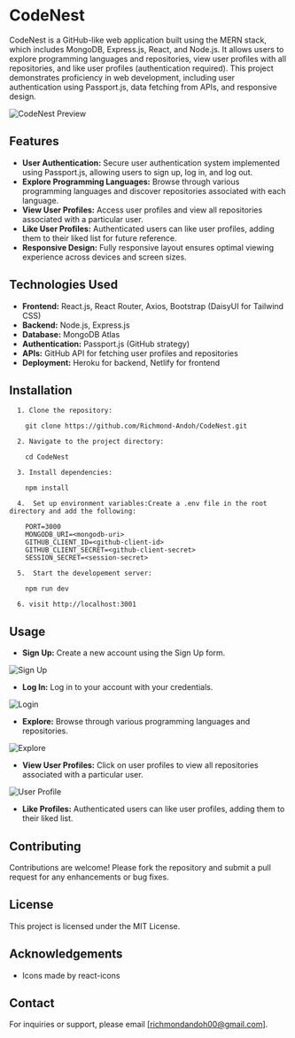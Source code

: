 # CodeNest

CodeNest is a GitHub-like web application built using the MERN stack, which includes MongoDB, Express.js, React, and Node.js. It allows users to explore programming languages and repositories, view user profiles with all repositories, and like user profiles (authentication required). This project demonstrates proficiency in web development, including user authentication using Passport.js, data fetching from APIs, and responsive design.

![CodeNest Preview](./client/public/mobile.gif)

## Features

- **User Authentication:** Secure user authentication system implemented using Passport.js, allowing users to sign up, log in, and log out.
- **Explore Programming Languages:** Browse through various programming languages and discover repositories associated with each language.
- **View User Profiles:** Access user profiles and view all repositories associated with a particular user.
- **Like User Profiles:** Authenticated users can like user profiles, adding them to their liked list for future reference.
- **Responsive Design:** Fully responsive layout ensures optimal viewing experience across devices and screen sizes.

## Technologies Used

- **Frontend:** React.js, React Router, Axios, Bootstrap (DaisyUI for Tailwind CSS)
- **Backend:** Node.js, Express.js
- **Database:** MongoDB Atlas
- **Authentication:** Passport.js (GitHub strategy)
- **APIs:** GitHub API for fetching user profiles and repositories
- **Deployment:** Heroku for backend, Netlify for frontend

## Installation

```
  1. Clone the repository:

    git clone https://github.com/Richmond-Andoh/CodeNest.git

  2. Navigate to the project directory:

    cd CodeNest

  3. Install dependencies:

    npm install

  4.  Set up environment variables:Create a .env file in the root directory and add the following:

    PORT=3000
    MONGODB_URI=<mongodb-uri>
    GITHUB_CLIENT_ID=<github-client-id>
    GITHUB_CLIENT_SECRET=<github-client-secret>
    SESSION_SECRET=<session-secret>

  5.  Start the developement server:

    npm run dev

  6. visit http://localhost:3001

```

## Usage

- **Sign Up:** Create a new account using the Sign Up form.

 ![Sign Up](./client/public/screenshot4.png)

- **Log In:** Log in to your account with your credentials.

 ![Login](./client/public/screenshot1.png)

- **Explore:** Browse through various programming languages and repositories.

 ![Explore](./client/public/screenshot3.png)

- **View User Profiles:** Click on user profiles to view all repositories associated with a particular user.

 ![User Profile](./client/public/screenshot2.png)

- **Like Profiles:** Authenticated users can like user profiles, adding them to their liked list.


## Contributing
Contributions are welcome! Please fork the repository and submit a pull request for any enhancements or bug fixes.

## License
This project is licensed under the MIT License.

## Acknowledgements
- Icons made by react-icons

## Contact
For inquiries or support, please email [richmondandoh00@gmail.com].

